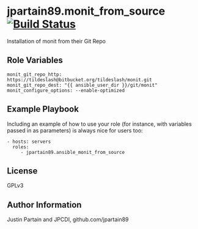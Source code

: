 jpartain89.monit_from_source [![Build Status](https://travis-ci.org/jpartain89/ansible_monit_from_source.svg?branch=master)](https://travis-ci.org/jpartain89/ansible_monit_from_source)
=========

Installation of monit from their Git Repo

Role Variables
--------------

```
monit_git_repo_http: https://tildeslash@bitbucket.org/tildeslash/monit.git
monit_git_repo_dest: "{{ ansible_user_dir }}/git/monit"
monit_configure_options: --enable-optimized
```

Example Playbook
----------------

Including an example of how to use your role (for instance, with variables passed in as parameters) is always nice for users too:

    - hosts: servers
      roles:
         - jpartain89.ansible_monit_from_source

License
-------

GPLv3

Author Information
------------------

Justin Partain and JPCDI, github.com/jpartain89

